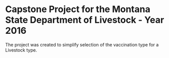 # Capstone Project for the Montana State Department of Livestock - Year 2016

The project was created to simplify selection of the vaccination type for a Livestock type.